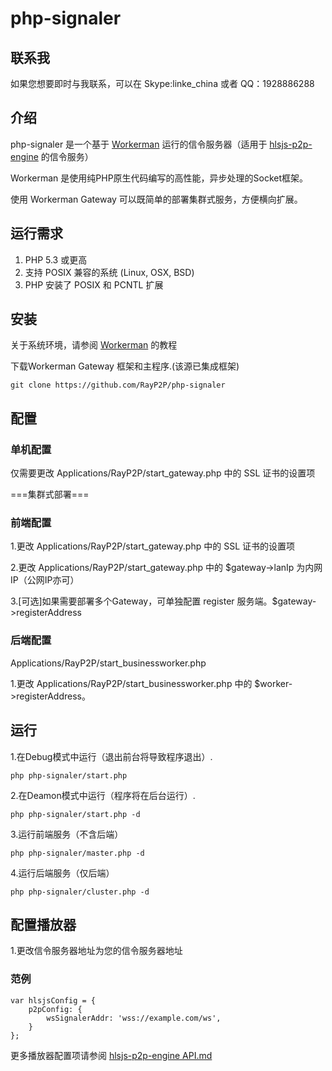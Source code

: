 # php-signaler
## 联系我
如果您想要即时与我联系，可以在
Skype:linke_china
或者 QQ：1928886288
## 介绍
php-signaler 是一个基于 [Workerman](https://github.com/walkor/Workerman "Workerman") 运行的信令服务器（适用于 [hlsjs-p2p-engine](https://github.com/cdnbye/hlsjs-p2p-engine "hlsjs-p2p-engine") 的信令服务）

Workerman 是使用纯PHP原生代码编写的高性能，异步处理的Socket框架。

使用 Workerman Gateway 可以既简单的部署集群式服务，方便横向扩展。

## 运行需求
1. PHP 5.3 或更高
2. 支持 POSIX 兼容的系统 (Linux, OSX, BSD)
3. PHP 安装了 POSIX 和 PCNTL 扩展

## 安装
关于系统环境，请参阅 [Workerman](http://www.workerman.net "Workerman") 的教程

下载Workerman Gateway 框架和主程序.(该源已集成框架)

	git clone https://github.com/RayP2P/php-signaler

## 配置

### 单机配置

仅需要更改 Applications/RayP2P/start_gateway.php 中的 SSL 证书的设置项

===集群式部署===
### 前端配置


1.更改 Applications/RayP2P/start_gateway.php 中的 SSL 证书的设置项

2.更改 Applications/RayP2P/start_gateway.php 中的  $gateway->lanIp 为内网IP（公网IP亦可）

3.[可选]如果需要部署多个Gateway，可单独配置 register 服务端。$gateway->registerAddress

### 后端配置

Applications/RayP2P/start_businessworker.php 

1.更改 Applications/RayP2P/start_businessworker.php 中的 $worker->registerAddress。

## 运行

1.在Debug模式中运行（退出前台将导致程序退出）.

	php php-signaler/start.php

2.在Deamon模式中运行（程序将在后台运行）.

	php php-signaler/start.php -d
	
3.运行前端服务（不含后端）

	php php-signaler/master.php -d
	
4.运行后端服务（仅后端）

	php php-signaler/cluster.php -d

## 配置播放器

1.更改信令服务器地址为您的信令服务器地址
### 范例
	var hlsjsConfig = {
        p2pConfig: {
            wsSignalerAddr: 'wss://example.com/ws',
        }
    };
更多播放器配置项请参阅 [hlsjs-p2p-engine API.md](https://github.com/cdnbye/hlsjs-p2p-engine/blob/master/docs/%E4%B8%AD%E6%96%87/API.md "hlsjs-p2p-engine API.md")
